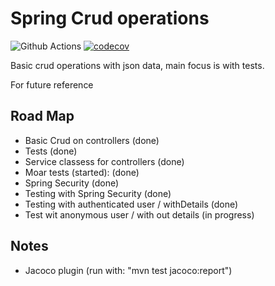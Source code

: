 # Spring Crud operations

![Github Actions](https://github.com/SJarno/spring-crud/actions/workflows/maven.yml/badge.svg) [![codecov](https://codecov.io/gh/SJarno/spring-crud/branch/main/graph/badge.svg?token=BW498PTU3N)](https://codecov.io/gh/SJarno/spring-crud)


Basic crud operations with json data, main focus is with tests. 

For future reference 

## Road Map
- Basic Crud on controllers (done)
- Tests (done)
- Service classess for controllers (done)
- Moar tests (started): (done)
- Spring Security (done)
- Testing with Spring Security (done)
- Testing with authenticated user / withDetails (done)
- Test wit anonymous user / with out details (in progress)

## Notes
- Jacoco plugin (run with: "mvn test jacoco:report")



